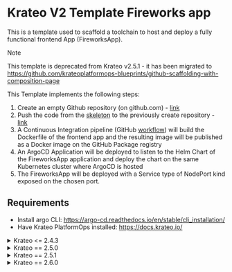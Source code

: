 # Krateo V2 Template Fireworks app

This is a template used to scaffold a toolchain to host and deploy a fully functional frontend App (FireworksApp).

> [!NOTE]
> This template is deprecated from Krateo v2.5.1 - it has been migrated to https://github.com/krateoplatformops-blueprints/github-scaffolding-with-composition-page

This Template implements the following steps:
1. Create an empty Github repository (on github.com) - [link](https://github.com/krateoplatformops/krateo-v2-template-fireworksapp/blob/main/chart/templates/git-repo.yaml)
2. Push the code from the [skeleton](https://github.com/krateoplatformops/krateo-v2-template-fireworksapp/tree/main/skeleton) to the previously create repository - [link](https://github.com/krateoplatformops/krateo-v2-template-fireworksapp/blob/main/chart/templates/git-clone.yaml)
3. A Continuous Integration pipeline (GitHub [workflow](https://github.com/krateoplatformops/krateo-v2-template-fireworksapp/blob/main/skeleton/.github/workflows/ci.yml)) will build the Dockerfile of the frontend app and the resulting image will be published as a Docker image on the GitHub Package registry
4. An ArgoCD Application will be deployed to listen to the Helm Chart of the FireworksApp application and deploy the chart on the same Kubernetes cluster where ArgoCD is hosted
5. The FireworksApp will be deployed with a Service type of NodePort kind exposed on the chosen port.

## Requirements

- Install argo CLI: https://argo-cd.readthedocs.io/en/stable/cli_installation/
- Have Krateo PlatformOps installed: https://docs.krateo.io/

<details>
  <summary>Krateo <= 2.4.3</summary>

  ### Setup toolchain on krateo-system namespace

  ```sh
  helm repo add krateo https://charts.krateo.io
  helm repo update krateo
  helm install github-provider krateo/github-provider --namespace krateo-system --create-namespace --wait --version 0.2.2
  helm install git-provider krateo/git-provider --namespace krateo-system --create-namespace --wait --version 0.10.1
  helm repo add argo https://argoproj.github.io/argo-helm
  helm repo update argo
  helm install argocd argo/argo-cd --namespace krateo-system --create-namespace --wait --version 8.0.17
  ```

  ### Create a *krateo-account* user on ArgoCD

  ```sh
  kubectl patch configmap argocd-cm -n krateo-system --patch '{"data": {"accounts.krateo-account": "apiKey, login"}}'
  kubectl patch configmap argocd-rbac-cm -n krateo-system --patch '{"data": {"policy.default": "role:readonly"}}'
  ```

  ### Generate a token for *krateo-account* user

  In order to generate a token, follow this instructions:

  ```sh
  kubectl port-forward service/argocd-server -n krateo-system 8443:443
  ```

  Open a new terminal and execute the following commands:

  ```sh
  PASSWORD=$(kubectl -n krateo-system get secret argocd-initial-admin-secret -o jsonpath="{.data.password}" | base64 -d)
  argocd login localhost:8443 --insecure --username admin --password $PASSWORD
  argocd account list
  TOKEN=$(argocd account generate-token --account krateo-account)

  cat <<EOF | kubectl apply -f -
  apiVersion: v1
  kind: Secret
  type: Opaque
  metadata:
    name: argocd-endpoint
    namespace: krateo-system
  stringData:
    insecure: "true"
    server-url: https://argocd-server.krateo-system.svc:443
    token: $TOKEN
  EOF
  ```

  ### Generate a token for GitHub user

  In order to generate a token, follow this instructions: https://docs.github.com/en/authentication/keeping-your-account-and-data-secure/managing-your-personal-access-tokens#creating-a-personal-access-token-classic

  Give the following permissions: delete:packages, delete_repo, repo, workflow, write:packages

  Substitute the <PAT> value with the generated token:

  ```sh
  cat <<EOF | kubectl apply -f -
  apiVersion: v1
  stringData:
    token: <PAT>
  kind: Secret
  metadata:
    name: github-repo-creds
    namespace: krateo-system
  type: Opaque
  EOF
  ```

  ### Create a *fireworksapp-system* namespace

  ```sh
  kubectl create ns fireworksapp-system
  ```

  ## How to install

  ```sh
  kubectl apply -f https://raw.githubusercontent.com/krateoplatformops/krateo-v2-template-fireworksapp/refs/tags/1.1.15/compositiondefinition.yaml
  kubectl apply -f https://raw.githubusercontent.com/krateoplatformops/krateo-v2-template-fireworksapp/refs/tags/1.1.15/customform.yaml
  ```

</details>

<details>
  <summary>Krateo == 2.5.0</summary>

  ### Setup toolchain on krateo-system namespace

  ```sh
  helm repo add krateo https://charts.krateo.io
  helm repo update krateo
  helm install github-provider-kog krateo/github-provider-kog --namespace krateo-system --create-namespace --wait --version 0.0.7
  helm install git-provider krateo/git-provider --namespace krateo-system --create-namespace --wait --version 0.10.1
  helm repo add argo https://argoproj.github.io/argo-helm
  helm repo update argo
  helm install argocd argo/argo-cd --namespace krateo-system --create-namespace --wait --version 8.0.17
  ```

  ### Create a *krateo-account* user on ArgoCD

  ```sh
  kubectl patch configmap argocd-cm -n krateo-system --patch '{"data": {"accounts.krateo-account": "apiKey, login"}}'
  kubectl patch configmap argocd-rbac-cm -n krateo-system --patch '{"data": {"policy.default": "role:readonly"}}'
  ```

  ### Generate a token for *krateo-account* user

  In order to generate a token, follow this instructions:

  ```sh
  kubectl port-forward service/argocd-server -n krateo-system 8443:443
  ```

  Open a new terminal and execute the following commands:

  ```sh
  PASSWORD=$(kubectl -n krateo-system get secret argocd-initial-admin-secret -o jsonpath="{.data.password}" | base64 -d)
  argocd login localhost:8443 --insecure --username admin --password $PASSWORD
  argocd account list
  TOKEN=$(argocd account generate-token --account krateo-account)

  cat <<EOF | kubectl apply -f -
  apiVersion: v1
  kind: Secret
  type: Opaque
  metadata:
    name: argocd-endpoint
    namespace: krateo-system
  stringData:
    insecure: "true"
    server-url: https://argocd-server.krateo-system.svc:443
    token: $TOKEN
  EOF
  ```

  ### Generate a token for GitHub user

  In order to generate a token, follow this instructions: https://docs.github.com/en/authentication/keeping-your-account-and-data-secure/managing-your-personal-access-tokens#creating-a-personal-access-token-classic

  Give the following permissions: delete:packages, delete_repo, repo, workflow, write:packages

  Substitute the <PAT> value with the generated token:

  ```sh
  cat <<EOF | kubectl apply -f -
  apiVersion: v1
  stringData:
    token: <PAT>
  kind: Secret
  metadata:
    name: github-repo-creds
    namespace: krateo-system
  type: Opaque
  EOF
  ```

  ### Wait for GitHub Provider to be ready

  ```sh
  until kubectl get deployment github-provider-kog-repo-controller -n krateo-system &>/dev/null; do
    echo "Waiting for Repo controller deployment to be created..."
    sleep 5
  done
  kubectl wait deployments github-provider-kog-repo-controller --for condition=Available=True --namespace krateo-system --timeout=300s

  ```

  ### Create a *fireworksapp-system* namespace

  ```sh
  kubectl create ns fireworksapp-system
  ```

  ### Create a BearerAuth Custom Resource

  Create a BearerAuth Custom Resource to make the GitHub Provider able to authenticate with the GitHub API using the previously created token.

  ```sh
  cat <<EOF | kubectl apply -f -
  apiVersion: github.kog.krateo.io/v1alpha1
  kind: BearerAuth
  metadata:
    name: bearer-github-ref
    namespace: fireworksapp-system
  spec:
    tokenRef:
      key: token
      name: github-repo-creds
      namespace: krateo-system
  EOF
  ```

  ## How to install

  ```sh
  kubectl apply -f https://raw.githubusercontent.com/krateoplatformops/krateo-v2-template-fireworksapp/refs/tags/2.0.2/portal/compositiondefinition.yaml
  kubectl apply -f https://raw.githubusercontent.com/krateoplatformops/krateo-v2-template-fireworksapp/refs/tags/2.0.2/portal/restaction.fireworksapp-compositiondefinition.yaml
  ```

  ## Form not ordered in alphabetical order

  ```sh
  kubectl apply -f https://raw.githubusercontent.com/krateoplatformops/krateo-v2-template-fireworksapp/refs/tags/2.0.2/portal/not-ordered/button.fireworksapp-template-panel-button-schema-notordered.yaml
  kubectl apply -f https://raw.githubusercontent.com/krateoplatformops/krateo-v2-template-fireworksapp/refs/tags/2.0.2/portal/not-ordered/form.fireworksapp-form-notordered.yaml
  kubectl apply -f https://raw.githubusercontent.com/krateoplatformops/krateo-v2-template-fireworksapp/refs/tags/2.0.2/portal/not-ordered/panel.fireworksapp-template-panel-schema-notordered.yaml
  kubectl apply -f https://raw.githubusercontent.com/krateoplatformops/krateo-v2-template-fireworksapp/refs/tags/2.0.2/portal/not-ordered/paragraph.fireworksapp-template-panel-paragraph-schema-notordered.yaml
  kubectl apply -f https://raw.githubusercontent.com/krateoplatformops/krateo-v2-template-fireworksapp/refs/tags/2.0.2/portal/not-ordered/restaction.fireworksapp-schema-notordered.yaml
  kubectl apply -f https://raw.githubusercontent.com/krateoplatformops/krateo-v2-template-fireworksapp/refs/tags/2.0.2/portal/not-ordered/restaction.fireworksapp-template-restaction-cleanup-schema-notordered.yaml
  ```

  ## Form ordered in alphabetical order

  ```sh
  kubectl apply -f https://raw.githubusercontent.com/krateoplatformops/krateo-v2-template-fireworksapp/refs/tags/2.0.2/portal/ordered/button.fireworksapp-template-panel-button-schema-ordered.yaml
  kubectl apply -f https://raw.githubusercontent.com/krateoplatformops/krateo-v2-template-fireworksapp/refs/tags/2.0.2/portal/ordered/form.fireworksapp-form-ordered.yaml
  kubectl apply -f https://raw.githubusercontent.com/krateoplatformops/krateo-v2-template-fireworksapp/refs/tags/2.0.2/portal/ordered/panel.fireworksapp-template-panel-schema-ordered.yaml
  kubectl apply -f https://raw.githubusercontent.com/krateoplatformops/krateo-v2-template-fireworksapp/refs/tags/2.0.2/portal/ordered/paragraph.fireworksapp-template-panel-paragraph-schema-ordered.yaml
  kubectl apply -f https://raw.githubusercontent.com/krateoplatformops/krateo-v2-template-fireworksapp/refs/tags/2.0.2/portal/ordered/restaction.fireworksapp-schema-ordered.yaml
  kubectl apply -f https://raw.githubusercontent.com/krateoplatformops/krateo-v2-template-fireworksapp/refs/tags/2.0.2/portal/ordered/restaction.fireworksapp-template-restaction-cleanup-schema-ordered.yaml
  ```

</details>

<details>
  <summary>Krateo == 2.5.1</summary>

  ### Setup toolchain on krateo-system namespace

  ```sh
  helm repo add krateo https://charts.krateo.io
  helm repo update krateo
  helm install github-provider-kog krateo/github-provider-kog --namespace krateo-system --create-namespace --wait --version 0.0.7
  helm install git-provider krateo/git-provider --namespace krateo-system --create-namespace --wait --version 0.10.1
  helm repo add argo https://argoproj.github.io/argo-helm
  helm repo update argo
  helm install argocd argo/argo-cd --namespace krateo-system --create-namespace --wait --version 8.0.17
  ```

  ### Create a *krateo-account* user on ArgoCD

  ```sh
  kubectl patch configmap argocd-cm -n krateo-system --patch '{"data": {"accounts.krateo-account": "apiKey, login"}}'
  kubectl patch configmap argocd-rbac-cm -n krateo-system --patch '{"data": {"policy.default": "role:readonly"}}'
  ```

  ### Generate a token for *krateo-account* user

  In order to generate a token, follow this instructions:

  ```sh
  kubectl port-forward service/argocd-server -n krateo-system 8443:443
  ```

  Open a new terminal and execute the following commands:

  ```sh
  PASSWORD=$(kubectl -n krateo-system get secret argocd-initial-admin-secret -o jsonpath="{.data.password}" | base64 -d)
  argocd login localhost:8443 --insecure --username admin --password $PASSWORD
  argocd account list
  TOKEN=$(argocd account generate-token --account krateo-account)

  cat <<EOF | kubectl apply -f -
  apiVersion: v1
  kind: Secret
  type: Opaque
  metadata:
    name: argocd-endpoint
    namespace: krateo-system
  stringData:
    insecure: "true"
    server-url: https://argocd-server.krateo-system.svc:443
    token: $TOKEN
  EOF
  ```

  ### Generate a token for GitHub user

  In order to generate a token, follow this instructions: https://docs.github.com/en/authentication/keeping-your-account-and-data-secure/managing-your-personal-access-tokens#creating-a-personal-access-token-classic

  Give the following permissions: delete:packages, delete_repo, repo, workflow, write:packages

  Substitute the <PAT> value with the generated token:

  ```sh
  cat <<EOF | kubectl apply -f -
  apiVersion: v1
  stringData:
    token: <PAT>
  kind: Secret
  metadata:
    name: github-repo-creds
    namespace: krateo-system
  type: Opaque
  EOF
  ```

  ### Wait for GitHub Provider to be ready

  ```sh
  until kubectl get deployment github-provider-kog-repo-controller -n krateo-system &>/dev/null; do
    echo "Waiting for Repo controller deployment to be created..."
    sleep 5
  done
  kubectl wait deployments github-provider-kog-repo-controller --for condition=Available=True --namespace krateo-system --timeout=300s

  ```

  ### Create a *fireworksapp-system* namespace

  ```sh
  kubectl create ns fireworksapp-system
  ```

  ### Create a BearerAuth Custom Resource

  Create a BearerAuth Custom Resource to make the GitHub Provider able to authenticate with the GitHub API using the previously created token.

  ```sh
  cat <<EOF | kubectl apply -f -
  apiVersion: github.kog.krateo.io/v1alpha1
  kind: BearerAuth
  metadata:
    name: bearer-github-ref
    namespace: fireworksapp-system
  spec:
    tokenRef:
      key: token
      name: github-repo-creds
      namespace: krateo-system
  EOF
  ```

  ## How to install

  ### Install using Krateo Composable Operation

  Install the CompositionDefinition for the *Blueprint*:

  ```sh
  cat <<EOF | kubectl apply -f -
  apiVersion: core.krateo.io/v1alpha1
  kind: CompositionDefinition
  metadata:
    name: fireworksapp
    namespace: fireworksapp-system
  spec:
    chart:
      repo: fireworks-app
      url: https://charts.krateo.io
      version: 2.0.3
  EOF
  ```

  Install the Blueprint using, as metadata.name, the *Composition* name (the Helm Chart name of the composition):

  ```sh
  cat <<EOF | kubectl apply -f -
  apiVersion: composition.krateo.io/v2-0-3
  kind: FireworksApp
  metadata:
    name: 2-5-0
    namespace: fireworksapp-system
  spec:
    app:
      service:
        port: 31180
        type: NodePort
    argocd:
      application:
        destination:
          namespace: fireworks-app
          server: https://kubernetes.default.svc
        project: default
        source:
          path: chart/
        syncPolicy:
          automated:
            prune: true
            selfHeal: true
      namespace: krateo-system
    git:
      deletionPolicy: Orphan
      fromRepo:
        branch: main
        credentials:
          authMethod: generic
          secretRef:
            key: token
            name: github-repo-creds
            namespace: krateo-system
        name: krateo-v2-template-fireworksapp
        org: krateoplatformops
        path: skeleton/
        scmUrl: https://github.com
      insecure: true
      toRepo:
        apiUrl: https://api.github.com
        branch: main
        credentials:
          authMethod: generic
          secretRef:
            key: token
            name: github-repo-creds
            namespace: krateo-system
        deletionPolicy: delete
        initialize: true
        name: 2-5-0
        org: krateoplatformops-archive
        path: /
        private: false
        scmUrl: https://github.com
      unsupportedCapabilities: true
  EOF
  ```

  ### Install using Krateo Composable Portal

  ```sh
  cat <<EOF | kubectl apply -f -
  apiVersion: core.krateo.io/v1alpha1
  kind: CompositionDefinition
  metadata:
    name: portal-blueprint-page
    namespace: krateo-system
  spec:
    chart:
      repo: portal-blueprint-page
      url: https://marketplace.krateo.io
      version: 1.0.0
  EOF
  ```

  Install the Blueprint using, as metadata.name, the *Blueprint* name (the Helm Chart name of the blueprint):

  ```sh
  cat <<EOF | kubectl apply -f -
  apiVersion: composition.krateo.io/v1-0-0
  kind: PortalBlueprintPage
  metadata:
    name: fireworks-app
    namespace: krateo-system
  spec:
    blueprint:
      version: 2.0.3 # this is the Blueprint version
      hasPage: true
    form:
      alphabeticalOrder: false
    panel:
      title: FireworksApp
      icon:
        name: fa-cubes
  EOF
  ```

</details>

<details>
  <summary>Krateo == 2.6.0</summary>

  ### Setup toolchain on krateo-system namespace

  ```sh
  helm repo add krateo https://charts.krateo.io
  helm repo update krateo
  helm install github-provider-kog krateo/github-provider-kog --namespace krateo-system --create-namespace --wait --version 0.0.7
  helm install git-provider krateo/git-provider --namespace krateo-system --create-namespace --wait --version 0.10.1
  helm repo add argo https://argoproj.github.io/argo-helm
  helm repo update argo
  helm install argocd argo/argo-cd --namespace krateo-system --create-namespace --wait --version 8.0.17
  ```

  ### Create a *krateo-account* user on ArgoCD

  ```sh
  kubectl patch configmap argocd-cm -n krateo-system --patch '{"data": {"accounts.krateo-account": "apiKey, login"}}'
  kubectl patch configmap argocd-rbac-cm -n krateo-system --patch '{"data": {"policy.default": "role:readonly"}}'
  ```

  ### Generate a token for *krateo-account* user

  In order to generate a token, follow this instructions:

  ```sh
  kubectl port-forward service/argocd-server -n krateo-system 8443:443
  ```

  Open a new terminal and execute the following commands:

  ```sh
  PASSWORD=$(kubectl -n krateo-system get secret argocd-initial-admin-secret -o jsonpath="{.data.password}" | base64 -d)
  argocd login localhost:8443 --insecure --username admin --password $PASSWORD
  argocd account list
  TOKEN=$(argocd account generate-token --account krateo-account)

  cat <<EOF | kubectl apply -f -
  apiVersion: v1
  kind: Secret
  type: Opaque
  metadata:
    name: argocd-endpoint
    namespace: krateo-system
  stringData:
    insecure: "true"
    server-url: https://argocd-server.krateo-system.svc:443
    token: $TOKEN
  EOF
  ```

  ### Generate a token for GitHub user

  In order to generate a token, follow this instructions: https://docs.github.com/en/authentication/keeping-your-account-and-data-secure/managing-your-personal-access-tokens#creating-a-personal-access-token-classic

  Give the following permissions: delete:packages, delete_repo, repo, workflow, write:packages

  Substitute the <PAT> value with the generated token:

  ```sh
  cat <<EOF | kubectl apply -f -
  apiVersion: v1
  stringData:
    token: <PAT>
  kind: Secret
  metadata:
    name: github-repo-creds
    namespace: krateo-system
  type: Opaque
  EOF
  ```

  ### Wait for GitHub Provider to be ready

  ```sh
  until kubectl get deployment github-provider-kog-repo-controller -n krateo-system &>/dev/null; do
    echo "Waiting for Repo controller deployment to be created..."
    sleep 5
  done
  kubectl wait deployments github-provider-kog-repo-controller --for condition=Available=True --namespace krateo-system --timeout=300s

  ```

  ### Create a *fireworksapp-system* namespace

  ```sh
  kubectl create ns fireworksapp-system
  ```

  ### Create a BearerAuth Custom Resource

  Create a BearerAuth Custom Resource to make the GitHub Provider able to authenticate with the GitHub API using the previously created token.

  ```sh
  cat <<EOF | kubectl apply -f -
  apiVersion: github.kog.krateo.io/v1alpha1
  kind: BearerAuth
  metadata:
    name: bearer-github-ref
    namespace: fireworksapp-system
  spec:
    tokenRef:
      key: token
      name: github-repo-creds
      namespace: krateo-system
  EOF
  ```

  ## How to install

  ### Install using Krateo Composable Operation

  Install the CompositionDefinition for the *Blueprint*:

  ```sh
  cat <<EOF | kubectl apply -f -
  apiVersion: core.krateo.io/v1alpha1
  kind: CompositionDefinition
  metadata:
    name: fireworksapp
    namespace: fireworksapp-system
  spec:
    chart:
      repo: fireworks-app
      url: https://charts.krateo.io
      version: 2.0.4
  EOF
  ```

  Install the Blueprint using, as metadata.name, the *Composition* name (the Helm Chart name of the composition):

  ```sh
  cat <<EOF | kubectl apply -f -
  apiVersion: composition.krateo.io/v2-0-4
  kind: FireworksApp
  metadata:
    name: 2-6-0
    namespace: fireworksapp-system
  spec:
    app:
      service:
        port: 31180
        type: NodePort
    argocd:
      application:
        destination:
          namespace: fireworks-app
          server: https://kubernetes.default.svc
        project: default
        source:
          path: chart/
        syncPolicy:
          automated:
            prune: true
            selfHeal: true
      namespace: krateo-system
    git:
      deletionPolicy: Orphan
      fromRepo:
        branch: main
        credentials:
          authMethod: generic
          secretRef:
            key: token
            name: github-repo-creds
            namespace: krateo-system
        name: krateo-v2-template-fireworksapp
        org: krateoplatformops
        path: skeleton/
        scmUrl: https://github.com
      insecure: true
      toRepo:
        apiUrl: https://api.github.com
        branch: main
        credentials:
          authMethod: generic
          secretRef:
            key: token
            name: github-repo-creds
            namespace: krateo-system
        deletionPolicy: delete
        initialize: true
        name: 2-5-0
        org: krateoplatformops-archive
        path: /
        private: false
        scmUrl: https://github.com
      unsupportedCapabilities: true
  EOF
  ```

  ### Install using Krateo Composable Portal

  ```sh
  cat <<EOF | kubectl apply -f -
  apiVersion: core.krateo.io/v1alpha1
  kind: CompositionDefinition
  metadata:
    name: portal-blueprint-page
    namespace: krateo-system
  spec:
    chart:
      repo: portal-blueprint-page
      url: https://marketplace.krateo.io
      version: 1.0.5
  EOF
  ```

  Install the Blueprint using, as metadata.name, the *Blueprint* name (the Helm Chart name of the blueprint):

  ```sh
  cat <<EOF | kubectl apply -f -
  apiVersion: composition.krateo.io/v1-0-5
  kind: PortalBlueprintPage
  metadata:
    name: fireworks-app
    namespace: krateo-system
  spec:
    blueprint:
      version: 2.0.4 # this is the Blueprint version
      hasPage: true
    form:
      alphabeticalOrder: false
    panel:
      title: FireworksApp
      icon:
        name: fa-cubes
  EOF

</details>